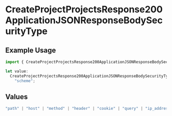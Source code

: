 # CreateProjectProjectsResponse200ApplicationJSONResponseBodySecurityType

## Example Usage

```typescript
import { CreateProjectProjectsResponse200ApplicationJSONResponseBodySecurityType } from "@vercel/sdk/models/createprojectop.js";

let value:
  CreateProjectProjectsResponse200ApplicationJSONResponseBodySecurityType =
    "scheme";
```

## Values

```typescript
"path" | "host" | "method" | "header" | "cookie" | "query" | "ip_address" | "protocol" | "scheme" | "environment" | "region" | "initial_request_path"
```
